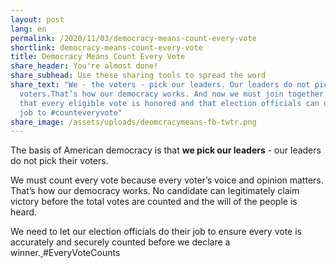 ```yaml
---
layout: post
lang: en
permalink: /2020/11/03/democracy-means-count-every-vote
shortlink: democracy-means-count-every-vote
title: Democracy Means Count Every Vote
share_header: You're almost done!
share_subhead: Use these sharing tools to spread the word
share_text: "We - the voters - pick our leaders. Our leaders do not pick their
  voters.That’s how our democracy works. And now we must join together to demand
  that every eligible vote is honored and that election officials can do their
  job to #counteveryvote"
share_image: /assets/uploads/deomcracymeans-fb-twtr.png
---
```

The basis of American democracy is that **we pick our leaders** - our leaders do not pick their voters. 

We must count every vote because every voter’s voice and opinion matters. That’s how our democracy works. No candidate can legitimately claim victory before the total votes are counted and the will of the people is heard. 

We need to let our election officials do their job to ensure every vote is accurately and securely counted before we declare a winner.[ ](https://paper.dropbox.com/?q=%23CountEveryVote)#EveryVoteCounts